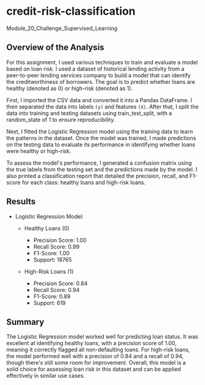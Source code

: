# credit-risk-classification
Module_20_Challenge_Supervised_Learning

## Overview of the Analysis
For this assignment, I used various techniques to train and evaluate a model based on loan risk.
I used a dataset of historical lending activity from a peer-to-peer lending services company to build a model that can identify the creditworthiness of borrowers.
The goal is to predict whether loans are healthy (denoted as 0) or high-risk (denoted as 1).

First, I imported the CSV data and converted it into a Pandas DataFrame. I then separated the data into labels `(y)` and features `(X)`.
After that, I split the data into training and testing datasets using train_test_split, with a random_state of 1 to ensure reproducibility.

Next, I fitted the Logistic Regression model using the training data to learn the patterns in the dataset.
Once the model was trained, I made predictions on the testing data to evaluate its performance in identifying whether loans were healthy or high-risk.

To assess the model's performance, I generated a confusion matrix using the true labels from the testing set and the predictions made by the model.
I also printed a classification report that detailed the precision, recall, and F1-score for each class: healthy loans and high-risk loans.

## Results

* Logistic Regression Model:

    * Healthy Loans (0)
        * Precision Score: 1.00
        * Recall Score: 0.99
        * F1-Score: 1.00
        * Support: 18765

    * High-Risk Loans (1)
        * Precision Score: 0.84
        * Recall Score: 0.94
        * F1-Score: 0.89
        * Support: 619

## Summary

The Logistic Regression model worked well for predicting loan status.
It was excellent at identifying healthy loans, with a precision score of 1.00, meaning it correctly flagged all non-defaulting loans.
For high-risk loans, the model performed well with a precision of 0.84 and a recall of 0.94, though there's still some room for improvement.
Overall, this model is a solid choice for assessing loan risk in this dataset and can be applied effectively in similar use cases.